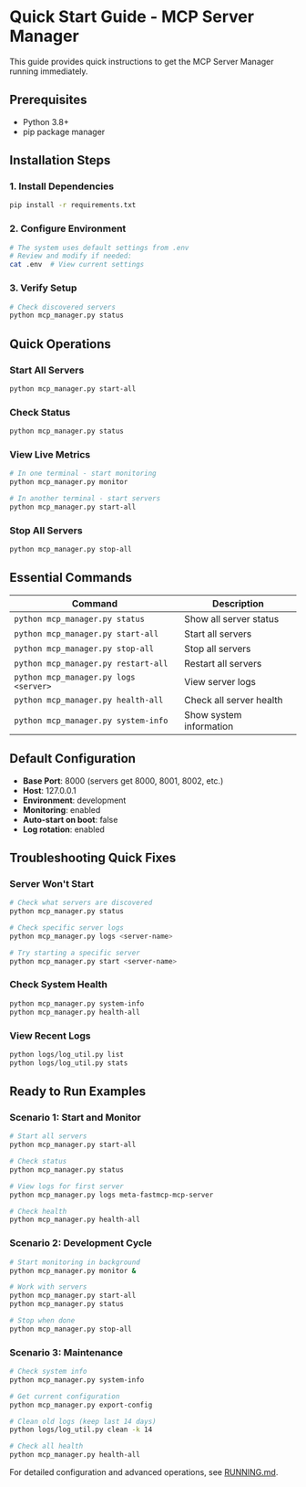 # Quick Start Guide - MCP Server Manager

This guide provides quick instructions to get the MCP Server Manager running immediately.

## Prerequisites
- Python 3.8+
- pip package manager

## Installation Steps

### 1. Install Dependencies
```bash
pip install -r requirements.txt
```

### 2. Configure Environment
```bash
# The system uses default settings from .env
# Review and modify if needed:
cat .env  # View current settings
```

### 3. Verify Setup
```bash
# Check discovered servers
python mcp_manager.py status
```

## Quick Operations

### Start All Servers
```bash
python mcp_manager.py start-all
```

### Check Status
```bash
python mcp_manager.py status
```

### View Live Metrics
```bash
# In one terminal - start monitoring
python mcp_manager.py monitor

# In another terminal - start servers
python mcp_manager.py start-all
```

### Stop All Servers
```bash
python mcp_manager.py stop-all
```

## Essential Commands

| Command | Description |
|---------|-------------|
| `python mcp_manager.py status` | Show all server status |
| `python mcp_manager.py start-all` | Start all servers |
| `python mcp_manager.py stop-all` | Stop all servers |
| `python mcp_manager.py restart-all` | Restart all servers |
| `python mcp_manager.py logs <server>` | View server logs |
| `python mcp_manager.py health-all` | Check all server health |
| `python mcp_manager.py system-info` | Show system information |

## Default Configuration

- **Base Port**: 8000 (servers get 8000, 8001, 8002, etc.)
- **Host**: 127.0.0.1
- **Environment**: development
- **Monitoring**: enabled
- **Auto-start on boot**: false
- **Log rotation**: enabled

## Troubleshooting Quick Fixes

### Server Won't Start
```bash
# Check what servers are discovered
python mcp_manager.py status

# Check specific server logs
python mcp_manager.py logs <server-name>

# Try starting a specific server
python mcp_manager.py start <server-name>
```

### Check System Health
```bash
python mcp_manager.py system-info
python mcp_manager.py health-all
```

### View Recent Logs
```bash
python logs/log_util.py list
python logs/log_util.py stats
```

## Ready to Run Examples

### Scenario 1: Start and Monitor
```bash
# Start all servers
python mcp_manager.py start-all

# Check status
python mcp_manager.py status

# View logs for first server
python mcp_manager.py logs meta-fastmcp-mcp-server

# Check health
python mcp_manager.py health-all
```

### Scenario 2: Development Cycle
```bash
# Start monitoring in background
python mcp_manager.py monitor &

# Work with servers
python mcp_manager.py start-all
python mcp_manager.py status

# Stop when done
python mcp_manager.py stop-all
```

### Scenario 3: Maintenance
```bash
# Check system info
python mcp_manager.py system-info

# Get current configuration
python mcp_manager.py export-config

# Clean old logs (keep last 14 days)
python logs/log_util.py clean -k 14

# Check all health
python mcp_manager.py health-all
```

For detailed configuration and advanced operations, see [RUNNING.md](RUNNING.md).